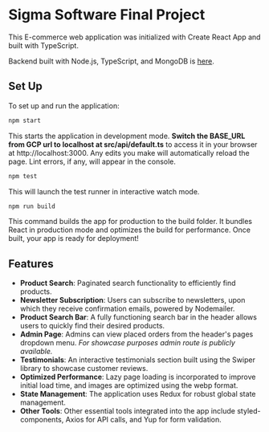 # Sigma Software Final Project

This E-commerce web application was initialized with Create React App and built with TypeScript.

Backend built with Node.js, TypeScript, and MongoDB is [here](https://github.com/Grantoed/sigma-hw-05-api).

## Set Up

To set up and run the application:

```bash
npm start
```

This starts the application in development mode.
**Switch the BASE_URL from GCP url to localhost at src/api/default.ts** to access it in your browser at http://localhost:3000. Any edits you make will automatically reload the page. Lint errors, if any, will appear in the console.

```bash
npm test
```

This will launch the test runner in interactive watch mode.

```bash
npm run build
```

This command builds the app for production to the build folder. It bundles React in production mode and optimizes the build for performance. Once built, your app is ready for deployment!

## Features

- **Product Search**: Paginated search functionality to efficiently find products.
- **Newsletter Subscription**: Users can subscribe to newsletters, upon which they receive confirmation emails, powered by Nodemailer.
- **Product Search Bar**: A fully functioning search bar in the header allows users to quickly find their desired products.
- **Admin Page**: Admins can view placed orders from the header's pages dropdown menu. _For showcase purposes admin route is publicly available._
- **Testimonials**: An interactive testimonials section built using the Swiper library to showcase customer reviews.
- **Optimized Performance**: Lazy page loading is incorporated to improve initial load time, and images are optimized using the webp format.
- **State Management**: The application uses Redux for robust global state management.
- **Other Tools**: Other essential tools integrated into the app include styled-components, Axios for API calls, and Yup for form validation.
